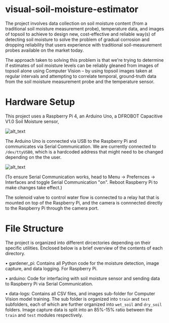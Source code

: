 # visual-soil-moisture-estimator

The project involves data collection on soil moisture content (from a traditional soil moisture measurement probe), temperature data, and images of topsoil to achieve to design new, cost-effective and reliable way(s) of detecting soil moisture to solve the problem of gradual corrosion and dropping reliability that users experience with traditional soil-measurement probes available on the market today.

The approach taken to solving this problem is that we're trying to determine if estimates of soil moisture levels can be reliably gleaned from images of topsoil alone using Computer Vision – by using topsoil images taken at regular intervals and attempting to correlate temporal, ground-truth data from the soil moisture measurement probe and the temperature sensor.

# Hardware Setup

This project uses a Raspberry Pi 4, an Arduino Uno, a DFROBOT Capacitive V1.0 Soil Moisture sensor,

![alt_text](https://dfimg.dfrobot.com/nobody/wiki/33a9b85e364788554501f1dd493ba846.png)

The Arduino Uno is connected via USB to the Raspberry Pi and communicates via Serial Communication. We are currently connected to `/dev/ttyUSB0`, which is a hardcoded address that might need to be changed depending on the the user.

![alt_text](https://roboticsbackend.com/wp-content/uploads/2019/11/raspberrypi_arduino_uno_serial_usb.png)

(To ensure Serial Communication works, head to Menu -> Prefernces -> Interfaces and toggle Serial Communication "on". Reboot Raspberry Pi to make changes take effect.)

The solenoid valve to control water flow is connected to a relay hat that is mounted on top of the Raspberry Pi, and the camera is connnected directly to the Raspberry Pi through the camera port.

# File Structure

The project is organized into different dircectories depending on their specific utilities. Enclosed below is a brief overview of the contents of each directory.

• gardener_pi: Contains all Python code for the moisture detection, image capture, and data logging. For Raspberry Pi.

• arduino: Code for interfacing with soil moisture sensor and sending data to Raspberry Pi via Serial Communication.

• data-logs: Contains all CSV files, and images sub-folder for Computer Vision model training. The sub folder is organized into `train` and `test` subfolders, each of which are further organized into `wet_soil` and `dry_soil` folders. Image capture data is split into an 85%-15% ratio between the `train` and `test` modules respectively.
